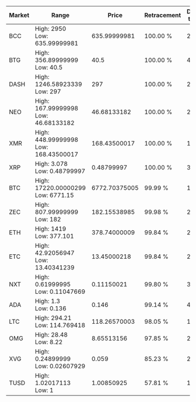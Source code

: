 | Market | Range | Price| Retracement | Doubles to 50% |
| --- | --- | --- | --- | --- |
| BCC | High: 2950<br />Low: 635.99999981 | 635.99999981 | 100.00 % | 2.82 |
| BTG | High: 356.89999999<br />Low: 40.5 | 40.5 | 100.00 % | 4.91 |
| DASH | High: 1246.58923339<br />Low: 297 | 297 | 100.00 % | 2.60 |
| NEO | High: 167.99999998<br />Low: 46.68133182 | 46.68133182 | 100.00 % | 2.30 |
| XMR | High: 448.99999998<br />Low: 168.43500017 | 168.43500017 | 100.00 % | 1.83 |
| XRP | High: 3.078<br />Low: 0.48799997 | 0.48799997 | 100.00 % | 3.65 |
| BTC | High: 17220.00000299<br />Low: 6771.15 | 6772.70375005 | 99.99 % | 1.77 |
| ZEC | High: 807.99999999<br />Low: 182 | 182.15538985 | 99.98 % | 2.72 |
| ETH | High: 1419<br />Low: 377.101 | 378.74000009 | 99.84 % | 2.37 |
| ETC | High: 42.92056947<br />Low: 13.40341239 | 13.45000218 | 99.84 % | 2.09 |
| NXT | High: 0.61999995<br />Low: 0.11047669 | 0.11150021 | 99.80 % | 3.28 |
| ADA | High: 1.3<br />Low: 0.136 | 0.146 | 99.14 % | 4.92 |
| LTC | High: 294.21<br />Low: 114.769418 | 118.26570003 | 98.05 % | 1.73 |
| OMG | High: 28.48<br />Low: 8.22 | 8.65513156 | 97.85 % | 2.12 |
| XVG | High: 0.24899999<br />Low: 0.02607929 | 0.059 | 85.23 % | 2.33 |
| TUSD | High: 1.02017113<br />Low: 1 | 1.00850925 | 57.81 % | 1.00 |
